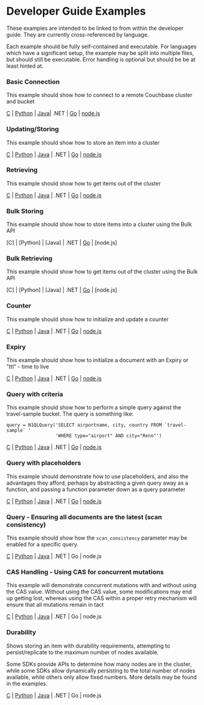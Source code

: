 # Developer Guide Examples

These examples are intended to be linked to from within the developer guide.
They are currently cross-referenced by language.

Each example should be fully self-contained and executable. For languages which have a significant setup, the example may be split into multiple files, but should still be executable. Error handling is optional but should be be at least hinted at.

### Basic Connection
This example should show how to connect to a remote Couchbase cluster and bucket

[C](c/connecting.c) |
[Python](python/connecting.py) |
[Java](java/src/main/java/com/couchbase/devguide/ConnectionBase.java)|
.NET |
[Go](go/connecting.go) |
[node.js](nodejs/connecting.js)

### Updating/Storing
This example should show how to store an item into a cluster

[C](c/updating.c) |
[Python](python/updating.py) |
[Java](java/src/main/java/com/couchbase/devguide/Updating.java) |
.NET |
[Go](go/updating.go) |
[node.js](nodejs/updating.js)

### Retrieving
This example should show how to get items out of the cluster

[C](c/retrieving.cc) |
[Python](python/retrieving.py) |
[Java](java/src/main/java/com/couchbase/devguide/Retrieving.java) |
.NET |
[Go](go/retrieving.go) |
[node.js](nodejs/retrieving.js)

### Bulk Storing
This example should show how to store items into a cluster using the Bulk API

[C] |
[Python] |
[Java] |
.NET |
[Go](go/bulk-insert.go) |
[node.js]

### Bulk Retrieving
This example should show how to get items out of the cluster using the Bulk API

[C] |
[Python] |
[Java] |
.NET |
[Go](go/bulk-get.go) |
[node.js]

### Counter
This example should show how to initialize and update a counter

[C](c/counter.cc) |
[Python](python/counter.py) |
[Java](java/src/main/java/com/couchbase/devguide/Counter.java) |
.NET |
[Go](go/counter.go) |
[node.js](nodejs/counter.js)

### Expiry
This example should show how to initialize a document with an Expiry or "ttl" - time to live

[C](c/expiration.cc) |
[Python](python/expiration.py) |
[Java](java/src/main/java/com/couchbase/devguide/Expiration.java) |
.NET |
[Go](go/expiration.go) |
[node.js](nodejs/expiration.js)

### Query with criteria
This example should show how to perform a simple query against the travel-sample bucket. The query is something like:

```
query = N1QLQuery('SELECT airportname, city, country FROM `travel-sample` '
                  'WHERE type="airport" AND city="Reno"')
```

[C](c/query-criteria.cc) |
[Python](python/query-criteria.py) |
[Java](java/src/main/java/com/couchbase/devguide/QueryCriteria.java) |
.NET |
[Go](go/query-criteria.go) |
[node.js](nodejs/query-criteria.js)


### Query with placeholders
This example should demonstrate how to use placeholders, and also the advantages they afford, perhaps by abstracting a given query away as a function, and passing a function parameter down as a query parameter

[C](c/query-placeholders.cc) |
[Python](python/query-placeholders.py) |
[Java](java/src/main/java/com/couchbase/devguide/QueryPlaceholders.java) |
.NET |
[Go](go/query-placeholders.go) |
[node.js](nodejs/query-placeholders.js)

### Query - Ensuring all documents are the latest (scan consistency)
This example should show how the `scan_consistency` parameter may be enabled for a specific query.

[C](c/query-consistency.cc) |
[Python](python/query-consistency.py) |
[Java](java/src/main/java/com/couchbase/devguide/QueryConsistency.java) |
.NET |
Go |
node.js

### CAS Handling - Using CAS for concurrent mutations
This example will demonstrate concurrent mutations with and without using the
CAS value. Without using the CAS value, some modifications may end up getting
lost, whereas using the CAS within a proper retry mechanism will ensure that
all mutations remain in tact

[C](c/cas.cc) |
[Python](python/cas.py) |
[Java](java/src/main/java/com/couchbase/devguide/Cas.java) |
.NET |
Go |
node.js

### Durability
Shows storing an item with durability requirements, attempting to persist/replicate
to the maximum number of nodes available.

Some SDKs provide APIs to determine how many nodes are in the cluster, while some SDKs allow dynamically persisting to the total number of nodes available, while others only allow fixed numbers. More details may be found in the examples.

[C](c/durability.cc) |
[Python](python/durability.py) |
[Java](java/src/main/java/com/couchbase/devguide/Durability.java) |
.NET |
Go |
node.js
